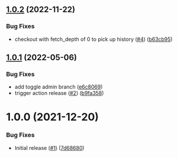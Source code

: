 ## [1.0.2](https://github.com/Unsupervisedcom/action-release-helm-chart/compare/v1.0.1...v1.0.2) (2022-11-22)


### Bug Fixes

* checkout with fetch_depth of 0 to pick up history ([#4](https://github.com/Unsupervisedcom/action-release-helm-chart/issues/4)) ([b63cb95](https://github.com/Unsupervisedcom/action-release-helm-chart/commit/b63cb953f045f67421d3b563e3c67308300c683d))

## [1.0.1](https://github.com/Unsupervisedcom/action-release-helm-chart/compare/v1.0.0...v1.0.1) (2022-05-06)


### Bug Fixes

* add toggle admin branch ([e6c8069](https://github.com/Unsupervisedcom/action-release-helm-chart/commit/e6c8069489d3e962147f6b05838fc7a44172810d))
* trigger action release ([#2](https://github.com/Unsupervisedcom/action-release-helm-chart/issues/2)) ([b9fa358](https://github.com/Unsupervisedcom/action-release-helm-chart/commit/b9fa358e4810e5161d07cff1d92870fe11f8a27c))

# 1.0.0 (2021-12-20)


### Bug Fixes

* Initial release ([#1](https://github.com/Unsupervisedcom/action-release-helm-chart/issues/1)) ([7d68680](https://github.com/Unsupervisedcom/action-release-helm-chart/commit/7d68680798f37a99ced4e863cd3bf47e7073d25a))
